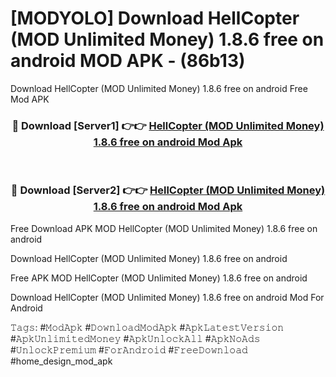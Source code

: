 # [MODYOLO] Download HellCopter (MOD Unlimited Money) 1.8.6 free on android MOD APK - (86b13)
Download HellCopter (MOD Unlimited Money) 1.8.6 free on android Free Mod APK

<div align="center">
<h3>🔴 Download [Server1] 👉👉 <a href="https://apk-comot.site?title=HellCopter_(MOD_Unlimited_Money)_1.8.6_free_on_android">HellCopter (MOD Unlimited Money) 1.8.6 free on android Mod Apk</a></h3><br>

<h3>🔴 Download [Server2] 👉👉 <a href="https://apk-comot.site?title=HellCopter_(MOD_Unlimited_Money)_1.8.6_free_on_android">HellCopter (MOD Unlimited Money) 1.8.6 free on android Mod Apk</a></h3>
</div>


Free Download APK MOD HellCopter (MOD Unlimited Money) 1.8.6 free on android

Download HellCopter (MOD Unlimited Money) 1.8.6 free on android 

Free APK MOD HellCopter (MOD Unlimited Money) 1.8.6 free on android 

Download HellCopter (MOD Unlimited Money) 1.8.6 free on android Mod For Android

𝚃𝚊𝚐𝚜: #𝙼𝚘𝚍𝙰𝚙𝚔 #𝙳𝚘𝚠𝚗𝚕𝚘𝚊𝚍𝙼𝚘𝚍𝙰𝚙𝚔 #𝙰𝚙𝚔𝙻𝚊𝚝𝚎𝚜𝚝𝚅𝚎𝚛𝚜𝚒𝚘𝚗 #𝙰𝚙𝚔𝚄𝚗𝚕𝚒𝚖𝚒𝚝𝚎𝚍𝙼𝚘𝚗𝚎𝚢 #𝙰𝚙𝚔𝚄𝚗𝚕𝚘𝚌𝚔𝙰𝚕𝚕 #𝙰𝚙𝚔𝙽𝚘𝙰𝚍𝚜 #𝚄𝚗𝚕𝚘𝚌𝚔𝙿𝚛𝚎𝚖𝚒𝚞𝚖 #𝙵𝚘𝚛𝙰𝚗𝚍𝚛𝚘𝚒𝚍 #𝙵𝚛𝚎𝚎𝙳𝚘𝚠𝚗𝚕𝚘𝚊𝚍 #home_design_mod_apk